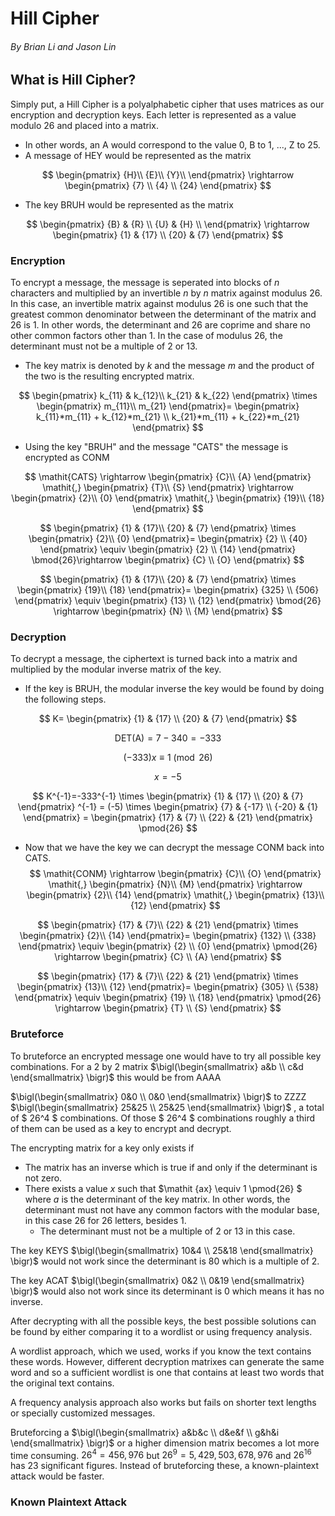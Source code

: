 # Hill Cipher
###### By Brian Li and Jason Lin

## What is Hill Cipher?
Simply put, a Hill Cipher is a polyalphabetic cipher that uses matrices as our encryption and decryption keys. 
Each letter is represented as a value modulo 26 and placed into a matrix.
- In other words, an A would correspond to the value 0, B to 1, ..., Z to 25.
- A message of HEY would be represented as the matrix 


$$
\begin{pmatrix}
    {H}\\
    {E}\\
    {Y}\\
\end{pmatrix}
\rightarrow
\begin{pmatrix}
     {7} \\ 
     {4} \\
     {24}
\end{pmatrix}
$$


 - The key BRUH would be represented as the matrix


$$
\begin{pmatrix}
    {B} & {R} \\
    {U} & {H} \\
\end{pmatrix}
\rightarrow
\begin{pmatrix}
     {1} & {17} \\ 
     {20} & {7}
\end{pmatrix}
$$


### Encryption
To encrypt a message, the message is seperated into blocks of *n* characters and multiplied by an invertible *n* by *n* matrix against modulus 26. In this case, an invertible matrix against modulus 26 is one such that the greatest common denominator between the determinant of the matrix and 26 is 1. In other words, the determinant and 26 are coprime and share no other common factors other than 1. In the case of modulus 26, the determinant must not be a multiple of 2 or 13.
 - The key matrix is denoted by *k* and the message *m* and the product of the two is the resulting encrypted matrix.


$$
\begin{pmatrix}
     k_{11} & k_{12}\\ 
     k_{21} & k_{22}
\end{pmatrix}
\times
\begin{pmatrix}
    m_{11}\\
    m_{21}
\end{pmatrix}=
\begin{pmatrix}
    k_{11}*m_{11} + k_{12}*m_{21} \\
    k_{21}*m_{11} + k_{22}*m_{21}
\end{pmatrix}
 $$


 - Using the key "BRUH" and the message "CATS" the message is encrypted as CONM


$$
 \mathit{CATS}
 \rightarrow
 \begin{pmatrix}
    {C}\\
    {A}
 \end{pmatrix}
 \mathit{,}
 \begin{pmatrix}
    {T}\\
    {S}
 \end{pmatrix}
 \rightarrow
 \begin{pmatrix}
    {2}\\
    {0}
 \end{pmatrix}
 \mathit{,}
 \begin{pmatrix}
    {19}\\
    {18}
 \end{pmatrix}
$$


$$
 \begin{pmatrix}
     {1} & {17}\\ 
     {20} & {7}
 \end{pmatrix}
 \times
 \begin{pmatrix}
    {2}\\
    {0}
\end{pmatrix}= 
\begin{pmatrix}
    {2} \\
    {40}
\end{pmatrix}
\equiv
\begin{pmatrix}
    {2} \\
    {14}
\end{pmatrix}
\bmod{26}\rightarrow
\begin{pmatrix}
    {C} \\
    {O}
\end{pmatrix}
$$


$$
 \begin{pmatrix}
     {1} & {17}\\ 
     {20} & {7}
 \end{pmatrix}
 \times
 \begin{pmatrix}
    {19}\\
    {18}
\end{pmatrix}= 
\begin{pmatrix}
    {325} \\
    {506}
\end{pmatrix}
\equiv
\begin{pmatrix}
    {13} \\
    {12}
\end{pmatrix}
\bmod{26}
\rightarrow
\begin{pmatrix}
    {N} \\
    {M}
\end{pmatrix}
$$

 ### Decryption
To decrypt a message, the ciphertext is turned back into a matrix and multiplied by the modular inverse matrix of the key.

 - If the key is BRUH, the modular inverse the key would be found by doing the following steps.

$$
K=
\begin{pmatrix}
{1} & {17} \\
{20} & {7}
\end{pmatrix}
$$

$$
\mathrm{DET(A)} = 7 - 340 = -333
$$

$$
\mathrm{(-333)}\mathit{x}
\equiv
\mathrm{1} 
\pmod{26}
$$

$$ x =-5
$$

$$
K^{-1}=-333^{-1}
\times
 \begin{pmatrix}
    {1} & {17} \\
    {20} & {7} 
 \end{pmatrix} 
 ^{-1} =
 (-5) \times
\begin{pmatrix}
    {7} & {-17} \\
    {-20} & {1}
\end{pmatrix} =
\begin{pmatrix} 
    {17} & {7} \\
    {22} & {21}
\end{pmatrix}
\pmod{26}
$$
 
 - Now that we have the key we can decrypt the message CONM back into CATS.
$$
 \mathit{CONM}
 \rightarrow
 \begin{pmatrix}
    {C}\\
    {O}
 \end{pmatrix}
 \mathit{,}
 \begin{pmatrix}
    {N}\\
    {M}
 \end{pmatrix}
 \rightarrow
 \begin{pmatrix}
    {2}\\
    {14}
 \end{pmatrix}
 \mathit{,}
 \begin{pmatrix}
    {13}\\
    {12}
 \end{pmatrix}
$$

$$
 \begin{pmatrix}
     {17} & {7}\\ 
     {22} & {21}
 \end{pmatrix}
 \times
 \begin{pmatrix}
    {2}\\
    {14}
\end{pmatrix}= 
\begin{pmatrix}
    {132} \\
    {338}
\end{pmatrix}
\equiv
\begin{pmatrix}
    {2} \\
    {0}
\end{pmatrix}
\pmod{26}
\rightarrow
\begin{pmatrix}
    {C} \\
    {A}
\end{pmatrix}
$$

$$
 \begin{pmatrix}
     {17} & {7}\\ 
     {22} & {21}
 \end{pmatrix}
 \times
 \begin{pmatrix}
    {13}\\
    {12}
\end{pmatrix}= 
\begin{pmatrix}
    {305} \\
    {538}
\end{pmatrix}
\equiv
\begin{pmatrix}
    {19} \\
    {18}
\end{pmatrix}
\pmod{26}
\rightarrow
\begin{pmatrix}
    {T} \\
    {S}
\end{pmatrix}
$$

 ### Bruteforce
To bruteforce an encrypted message one would have to try all possible key combinations. For a 2 by 2 matrix 
$\bigl(\begin{smallmatrix}
a&b \\ c&d
\end{smallmatrix} \bigr)$
this would be from AAAA 

$\bigl(\begin{smallmatrix}
0&0 \\ 0&0
\end{smallmatrix} \bigr)$
to ZZZZ
$\bigl(\begin{smallmatrix}
25&25 \\ 25&25
\end{smallmatrix} \bigr)$
, a total of $ 26^4 $ combinations. Of those $ 26^4 $ combinations roughly a third of them can be used as a key to encrypt and decrypt.  

The encrypting matrix for a key only exists if
 - The matrix has an inverse which is true if and only if the determinant is not zero.
 - There exists a value $\mathit {x}$ such that 
$\mathit {ax} 
\equiv 1
    \pmod{26}
$
where $\mathit {a}$ is the determinant of the key matrix. In other words, the determinant must not have any common factors with the modular base, in this case 26 for 26 letters, besides 1. 
   - The determinant must not be a multiple of 2 or 13 in this case.  

The key KEYS 
$\bigl(\begin{smallmatrix}
10&4 \\ 25&18
\end{smallmatrix} \bigr)$
would not work since the determinant is 80 which is a multiple of 2.

The key ACAT 
$\bigl(\begin{smallmatrix}
0&2 \\ 0&19
\end{smallmatrix} \bigr)$
would also not work since its determinant is 0 which means it has no inverse.

After decrypting with all the possible keys, the best possible solutions can be found by either comparing it to a wordlist or using frequency analysis. 

A wordlist approach, which we used, works if you know the text contains these words. However, different decryption matrixes can generate the same word and so a sufficient wordlist is one that contains at least two words that the original text contains. 

A frequency analysis approach also works but fails on shorter text lengths or specially customized messages.

Bruteforcing a 
$\bigl(\begin{smallmatrix}
a&b&c \\ d&e&f \\ g&h&i
\end{smallmatrix} \bigr)$
or a higher dimension matrix becomes a lot more time consuming. $26^4=456,976$ but $26^9=5,429,503,678,976$ and $26^{16}$ has 23 significant figures. Instead of bruteforcing these, a known-plaintext attack would be faster. 

 ### Known Plaintext Attack